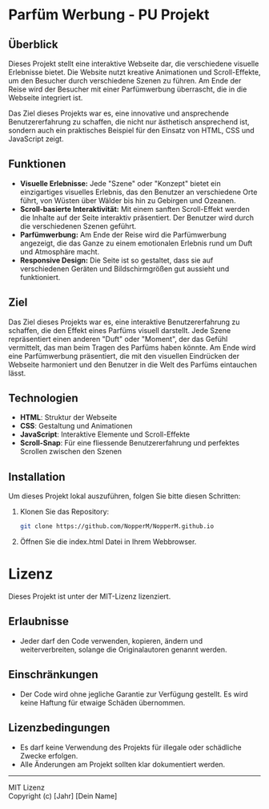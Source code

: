 # Parfüm Werbung - PU Projekt

## Überblick

Dieses Projekt stellt eine interaktive Webseite dar, die verschiedene visuelle Erlebnisse bietet. Die Website nutzt kreative Animationen und Scroll-Effekte, um den Besucher durch verschiedene Szenen zu führen. Am Ende der Reise wird der Besucher mit einer Parfümwerbung überrascht, die in die Webseite integriert ist.

Das Ziel dieses Projekts war es, eine innovative und ansprechende Benutzererfahrung zu schaffen, die nicht nur ästhetisch ansprechend ist, sondern auch ein praktisches Beispiel für den Einsatz von HTML, CSS und JavaScript zeigt.

## Funktionen

- **Visuelle Erlebnisse:** Jede "Szene" oder "Konzept" bietet ein einzigartiges visuelles Erlebnis, das den Benutzer an verschiedene Orte führt, von Wüsten über Wälder bis hin zu Gebirgen und Ozeanen.
- **Scroll-basierte Interaktivität:** Mit einem sanften Scroll-Effekt werden die Inhalte auf der Seite interaktiv präsentiert. Der Benutzer wird durch die verschiedenen Szenen geführt.
- **Parfümwerbung:** Am Ende der Reise wird die Parfümwerbung angezeigt, die das Ganze zu einem emotionalen Erlebnis rund um Duft und Atmosphäre macht.
- **Responsive Design:** Die Seite ist so gestaltet, dass sie auf verschiedenen Geräten und Bildschirmgrößen gut aussieht und funktioniert.

## Ziel

Das Ziel dieses Projekts war es, eine interaktive Benutzererfahrung zu schaffen, die den Effekt eines Parfüms visuell darstellt. Jede Szene repräsentiert einen anderen "Duft" oder "Moment", der das Gefühl vermittelt, das man beim Tragen des Parfüms haben könnte. Am Ende wird eine Parfümwerbung präsentiert, die mit den visuellen Eindrücken der Webseite harmoniert und den Benutzer in die Welt des Parfüms eintauchen lässt.

## Technologien

- **HTML**: Struktur der Webseite
- **CSS**: Gestaltung und Animationen
- **JavaScript**: Interaktive Elemente und Scroll-Effekte
- **Scroll-Snap**: Für eine fliessende Benutzererfahrung und perfektes Scrollen zwischen den Szenen

## Installation

Um dieses Projekt lokal auszuführen, folgen Sie bitte diesen Schritten:

1. Klonen Sie das Repository:
   ```bash
   git clone https://github.com/NopperM/NopperM.github.io

2. Öffnen Sie die index.html Datei in Ihrem Webbrowser.

# Lizenz

Dieses Projekt ist unter der MIT-Lizenz lizenziert.

## Erlaubnisse

- Jeder darf den Code verwenden, kopieren, ändern und weiterverbreiten, solange die Originalautoren genannt werden.

## Einschränkungen

- Der Code wird ohne jegliche Garantie zur Verfügung gestellt. Es wird keine Haftung für etwaige Schäden übernommen.

## Lizenzbedingungen

- Es darf keine Verwendung des Projekts für illegale oder schädliche Zwecke erfolgen.
- Alle Änderungen am Projekt sollten klar dokumentiert werden.

---

MIT Lizenz  
Copyright (c) [Jahr] [Dein Name]
   

